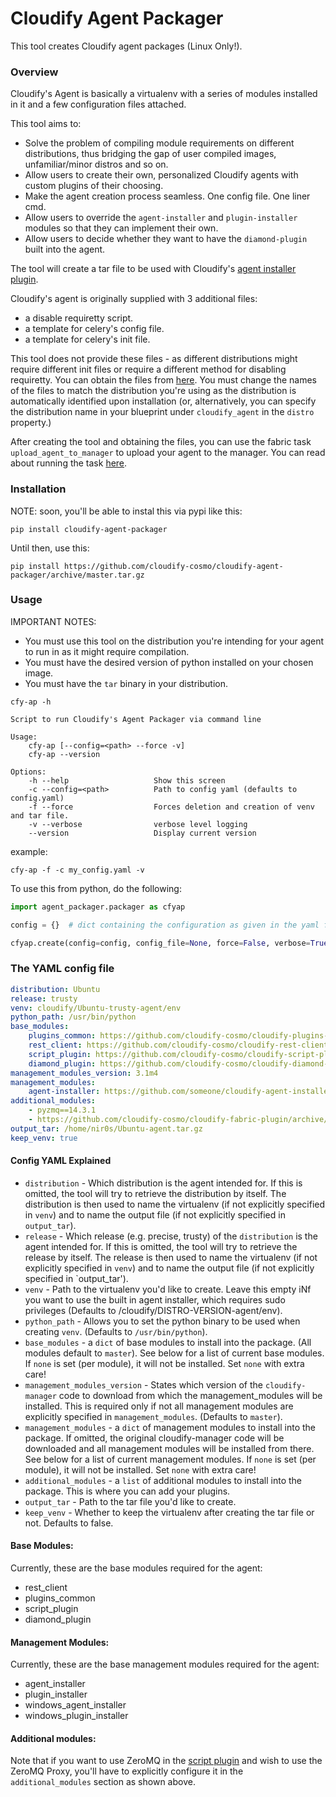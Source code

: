 Cloudify Agent Packager
=======================

This tool creates Cloudify agent packages (Linux Only!).

### Overview

Cloudify's Agent is basically a virtualenv with a series of modules installed in it and a few configuration files attached.

This tool aims to:
- Solve the problem of compiling module requirements on different distributions, thus bridging the gap of user compiled images, unfamiliar/minor distros and so on.
- Allow users to create their own, personalized Cloudify agents with custom plugins of their choosing.
- Make the agent creation process seamless. One config file. One liner cmd.
- Allow users to override the `agent-installer` and `plugin-installer` modules so that they can implement their own.
- Allow users to decide whether they want to have the `diamond-plugin` built into the agent.

The tool will create a tar file to be used with Cloudify's [agent installer plugin](https://github.com/cloudify-cosmo/cloudify-manager/tree/master/plugins/agent-installer).

Cloudify's agent is originally supplied with 3 additional files:

- a disable requiretty script.
- a template for celery's config file.
- a template for celery's init file.

This tool does not provide these files - as different distributions might require different init files or require a different method for disabling requiretty.
You can obtain the files from [here](https://github.com/cloudify-cosmo/cloudify-packager/tree/master/package-configuration/ubuntu-agent).
You must change the names of the files to match the distribution you're using as the distribution is automatically identified upon installation (or, alternatively, you can specify the distribution name in your blueprint under `cloudify_agent` in the `distro` property.)

After creating the tool and obtaining the files, you can use the fabric task `upload_agent_to_manager` to upload your agent to the manager. You can read about running the task [here](https://github.com/cloudify-cosmo/cloudify-cli-fabric-tasks).

### Installation

NOTE: soon, you'll be able to instal this via pypi like this:

```shell
pip install cloudify-agent-packager
```

Until then, use this:

```shell
pip install https://github.com/cloudify-cosmo/cloudify-agent-packager/archive/master.tar.gz
```

### Usage

IMPORTANT NOTES:

- You must use this tool on the distribution you're intending for your agent to run in as it might require compilation.
- You must have the desired version of python installed on your chosen image.
- You must have the `tar` binary in your distribution.

```shell
cfy-ap -h

Script to run Cloudify's Agent Packager via command line

Usage:
    cfy-ap [--config=<path> --force -v]
    cfy-ap --version

Options:
    -h --help                   Show this screen
    -c --config=<path>          Path to config yaml (defaults to config.yaml)
    -f --force                  Forces deletion and creation of venv and tar file.
    -v --verbose                verbose level logging
    --version                   Display current version
```

example:

```
cfy-ap -f -c my_config.yaml -v
```

To use this from python, do the following:

```python
import agent_packager.packager as cfyap

config = {}  # dict containing the configuration as given in the yaml file.

cfyap.create(config=config, config_file=None, force=False, verbose=True)
```

### The YAML config file

```yaml
distribution: Ubuntu
release: trusty
venv: cloudify/Ubuntu-trusty-agent/env
python_path: /usr/bin/python
base_modules:
    plugins_common: https://github.com/cloudify-cosmo/cloudify-plugins-common/archive/3.1m4.tar.gz
    rest_client: https://github.com/cloudify-cosmo/cloudify-rest-client/archive/3.1m4.tar.gz
    script_plugin: https://github.com/cloudify-cosmo/cloudify-script-plugin/archive/1.1m4.tar.gz
    diamond_plugin: https://github.com/cloudify-cosmo/cloudify-diamond-plugin/archive/1.1m4.tar.gz
management_modules_version: 3.1m4
management_modules:
    agent-installer: https://github.com/someone/cloudify-agent-installer/archive/1.0.tar.gz
additional_modules:
    - pyzmq==14.3.1
    - https://github.com/cloudify-cosmo/cloudify-fabric-plugin/archive/1.1m4.tar.gz
output_tar: /home/nir0s/Ubuntu-agent.tar.gz
keep_venv: true
```

#### Config YAML Explained

- `distribution` - Which distribution is the agent intended for. If this is omitted, the tool will try to retrieve the distribution by itself. The distribution is then used to name the virtualenv (if not explicitly specified in `venv`) and to name the output file (if not explicitly specified in `output_tar`).
- `release` - Which release (e.g. precise, trusty) of the `distribution` is the agent intended for. If this is omitted, the tool will try to retrieve the release by itself. The release is then used to name the virtualenv (if not explicitly specified in `venv`) and to name the output file (if not explicitly specified in `output_tar').
- `venv` - Path to the virtualenv you'd like to create. Leave this empty iNf you want to use the built in agent installer, which requires sudo privileges (Defaults to /cloudify/DISTRO-VERSION-agent/env).
- `python_path` - Allows you to set the python binary to be used when creating `venv`. (Defaults to `/usr/bin/python`).
- `base_modules` - a `dict` of base modules to install into the package. (All modules default to `master`). See below for a list of current base modules. If `none` is set (per module), it will not be installed. Set `none` with extra care!
- `management_modules_version` - States which version of the `cloudify-manager` code to download from which the management_modules will be installed. This is required only if not all management modules are explicitly specified in `management_modules`. (Defaults to `master`).
- `management_modules` - a `dict` of management modules to install into the package. If omitted, the original cloudify-manager code will be downloaded and all management modules will be installed from there. See below for a list of current management modules. If `none` is set (per module), it will not be installed. Set `none` with extra care!
- `additional_modules` - a `list` of additional modules to install into the package. This is where you can add your plugins.
- `output_tar` - Path to the tar file you'd like to create.
- `keep_venv` - Whether to keep the virtualenv after creating the tar file or not. Defaults to false.

#### Base Modules:

Currently, these are the base modules required for the agent:

- rest_client
- plugins_common
- script_plugin
- diamond_plugin

#### Management Modules:

Currently, these are the base management modules required for the agent:

- agent_installer
- plugin_installer
- windows_agent_installer
- windows_plugin_installer

#### Additional modules:

Note that if you want to use ZeroMQ in the [script plugin](https://github.com/cloudify-cosmo/cloudify-script-plugin/) and wish to use the ZeroMQ Proxy, you'll have to explicitly configure it in the `additional_modules` section as shown above.